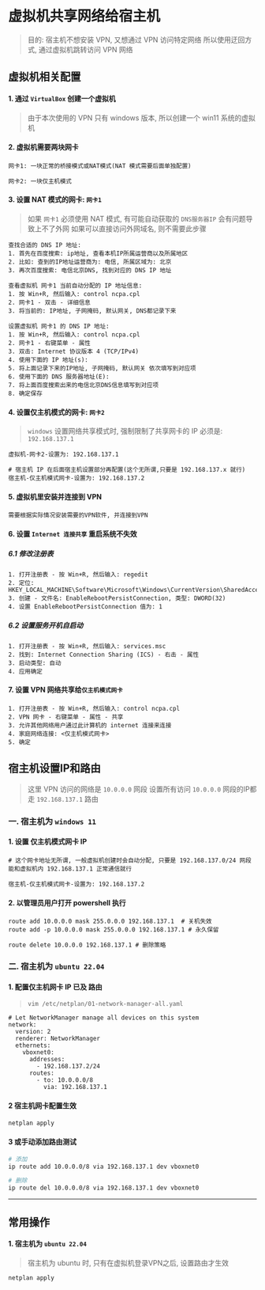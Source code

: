 # 虚拟机共享网络给宿主机


> 目的:  宿主机不想安装 VPN,  又想通过 VPN 访问特定网络
> 所以使用迂回方式,  通过虚拟机跳转访问 VPN 网络

## 虚拟机相关配置
#### 1. 通过 `VirtualBox` 创建一个虚拟机

> 由于本次使用的 VPN 只有 windows 版本, 所以创建一个 win11 系统的虚拟机

#### 2. 虚拟机需要两块网卡

```
网卡1: 一块正常的桥接模式或NAT模式(NAT 模式需要后面单独配置)

网卡2: 一块仅主机模式
```

#### 3. 设置 NAT 模式的网卡: `网卡1`

> 如果 `网卡1` 必须使用 NAT 模式, 有可能自动获取的 `DNS服务器IP` 会有问题导致上不了外网
> 如果可以直接访问外网域名, 则不需要此步骤

```
查找合适的 DNS IP 地址:
1. 首先在百度搜索: ip地址, 查看本机IP所属运营商以及所属地区
2. 比如: 查到的IP地址运营商为: 电信, 所属区域为: 北京
3. 再次百度搜索: 电信北京DNS, 找到对应的 DNS IP 地址

查看虚拟机 网卡1 当前自动分配的 IP 地址信息:
1. 按 Win+R, 然后输入: control ncpa.cpl
2. 网卡1 - 双击 - 详细信息
3. 将当前的: IP地址, 子网掩码, 默认网关, DNS都记录下来

设置虚拟机 网卡1 的 DNS IP 地址:
1. 按 Win+R, 然后输入: control ncpa.cpl
2. 网卡1 - 右键菜单 - 属性
3. 双击: Internet 协议版本 4 (TCP/IPv4)
4. 使用下面的 IP 地址(s):
5. 将上面记录下来的IP地址, 子网掩码, 默认网关 依次填写到对应项
6. 使用下面的 DNS 服务器地址(E):
7. 将上面百度搜索出来的电信北京DNS信息填写到对应项
8. 确定保存
```

#### 4. 设置仅主机模式的网卡: `网卡2`

> `windows` 设置网络共享模式时, 强制限制了共享网卡的 IP 必须是: `192.168.137.1`

```
虚拟机-网卡2-设置为: 192.168.137.1

# 宿主机 IP 在后面宿主机设置部分再配置(这个无所谓,只要是 192.168.137.x 就行)
宿主机-仅主机模式网卡-设置为: 192.168.137.2
```

#### 5. 虚拟机里安装并连接到 VPN

```
需要根据实际情况安装需要的VPN软件, 并连接到VPN
```

#### 6. 设置 `Internet 连接共享` 重启系统不失效

##### 6.1 修改注册表

```
1. 打开注册表 - 按 Win+R, 然后输入: regedit 
2. 定位: HKEY_LOCAL_MACHINE\Software\Microsoft\Windows\CurrentVersion\SharedAccess
3. 创建 - 文件名: EnableRebootPersistConnection, 类型: DWORD(32)
4. 设置 EnableRebootPersistConnection 值为: 1
```

##### 6.2 设置服务开机自启动

```
1. 打开注册表 - 按 Win+R, 然后输入: services.msc
2. 找到: Internet Connection Sharing (ICS) - 右击 - 属性
3. 启动类型: 自动
4. 应用确定
```

#### 7. 设置 VPN 网络共享给`仅主机模式网卡`

```
1. 打开注册表 - 按 Win+R, 然后输入: control ncpa.cpl
2. VPN 网卡 - 右键菜单 - 属性 - 共享
3. 允许其他网络用户通过此计算机的 internet 连接来连接
4. 家庭网络连接: <仅主机模式网卡>
5. 确定
```

## 宿主机设置IP和路由


> 这里 VPN 访问的网络是 `10.0.0.0` 网段
> 设置所有访问 `10.0.0.0` 网段的IP都走 `192.168.137.1` 路由

### 一. 宿主机为 `windows 11`

#### 1. 设置 仅主机模式网卡 IP

```
# 这个网卡地址无所谓, 一般虚拟机创建时会自动分配, 只要是 192.168.137.0/24 网段能和虚拟机内 192.168.137.1 正常通信就行

宿主机-仅主机模式网卡-设置为: 192.168.137.2
```

#### 2. 以管理员用户打开 powershell 执行

```shell
route add 10.0.0.0 mask 255.0.0.0 192.168.137.1  # 关机失效
route add -p 10.0.0.0 mask 255.0.0.0 192.168.137.1 # 永久保留

route delete 10.0.0.0 192.168.137.1 # 删除策略
```

### 二. 宿主机为 `ubuntu 22.04`

#### 1. 配置仅主机网卡 IP 已及 路由

> `vim /etc/netplan/01-network-manager-all.yaml`

```
# Let NetworkManager manage all devices on this system
network:
  version: 2
  renderer: NetworkManager
  ethernets:
    vboxnet0:
      addresses:
        - 192.168.137.2/24
      routes:
        - to: 10.0.0.0/8
          via: 192.168.137.1
```

#### 2 宿主机网卡配置生效

```sh
netplan apply
```

#### 3 或手动添加路由测试

```sh
# 添加
ip route add 10.0.0.0/8 via 192.168.137.1 dev vboxnet0

# 删除
ip route del 10.0.0.0/8 via 192.168.137.1 dev vboxnet0
```


---

## 常用操作

#### 1. 宿主机为 `ubuntu 22.04` 

> 宿主机为 ubuntu 时, 只有在虚拟机登录VPN之后, 设置路由才生效

```sh
netplan apply
```